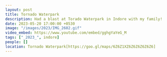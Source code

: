 ```yaml
---
layout: post
title: Tornado Waterpark
description: Had a blast at Torado Waterpark in Indore with my family! 🌊 Splashed down thrilling slides, floated in lazy rivers, and enjoyed the sun. 🏖️😎 Unforgettable moments and smiles all around! 😊👨‍👩‍👧‍👦
date: 2023-05-20 17:00:00 +0530
image: "/images/2023/IMG_2602.gif"
video_embed: https://www.youtube.com/embed/gghgYaYeG_M
tags: ["_2023_", indore]
people: []
location: Tornado Waterpark[https://goo.gl/maps/6Z6Z1XZ6Z6Z6Z6Z6Z6]
---
```

